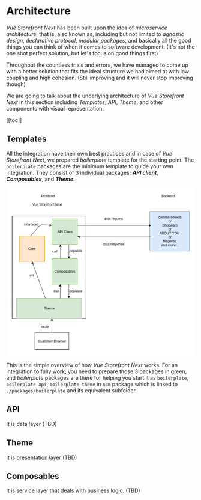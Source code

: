 # Architecture

_Vue Storefront Next_ has been built upon the idea of _microservice architecture_, that is, also known as, including but not limited to _agnostic design_, _declarative protocol_, _modular packages_, and basically all the good things you can think of when it comes to software development. (It's not the one shot perfect solution, but let's focus on good things first)

Throughout the countless trials and errors, we have managed to come up with a better solution that fits the ideal structure we had aimed at with low coupling and high cohesion. (Still improving and it will never stop improving though)

We are going to talk about the underlying architecture of _Vue Storefront Next_ in this section including _Templates_, _API_, _Theme_, and other components with visual representation. 

[[toc]]

## Templates
All the integration have their own best practices and in case of _Vue Storefront Next_, we prepared _boilerplate_ template for the starting point. The `boilerplate` packages are the minimum template to guide your own integration. They consist of 3 individual packages; ___API client___, ___Composables___, and ___Theme___. 

![templates_d](../images/templates.png)

This is the simple overview of how _Vue Storefront Next_ works. For an integration to fully work, you need to prepare those 3 packages in green, and _boilerplate_ packages are there for helping you start it as `boilerplate`, `boilerplate-api`, `boilerplate-theme` in `npm` package which is linked to `./packages/boilerplate` and its equivalent subfolder. 

## API
It is data layer (TBD)

## Theme
It is presentation layer (TBD)

## Composables
It is service layer that deals with business logic. (TBD)
